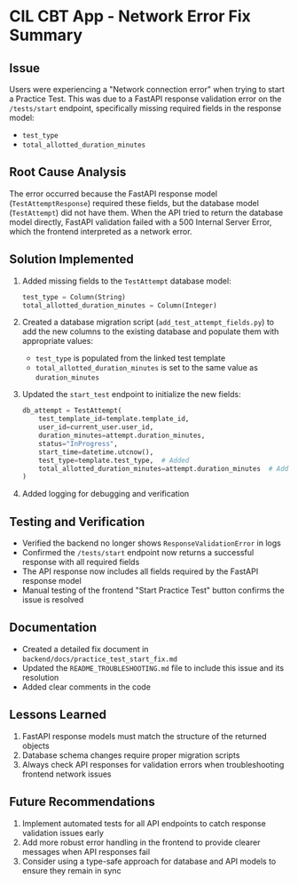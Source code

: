 # CIL CBT App - Network Error Fix Summary

## Issue
Users were experiencing a "Network connection error" when trying to start a Practice Test. This was due to a FastAPI response validation error on the `/tests/start` endpoint, specifically missing required fields in the response model:
- `test_type` 
- `total_allotted_duration_minutes`

## Root Cause Analysis
The error occurred because the FastAPI response model (`TestAttemptResponse`) required these fields, but the database model (`TestAttempt`) did not have them. When the API tried to return the database model directly, FastAPI validation failed with a 500 Internal Server Error, which the frontend interpreted as a network error.

## Solution Implemented
1. Added missing fields to the `TestAttempt` database model:
   ```python
   test_type = Column(String)
   total_allotted_duration_minutes = Column(Integer)
   ```

2. Created a database migration script (`add_test_attempt_fields.py`) to add the new columns to the existing database and populate them with appropriate values:
   - `test_type` is populated from the linked test template
   - `total_allotted_duration_minutes` is set to the same value as `duration_minutes`

3. Updated the `start_test` endpoint to initialize the new fields:
   ```python
   db_attempt = TestAttempt(
       test_template_id=template.template_id,
       user_id=current_user.user_id,
       duration_minutes=attempt.duration_minutes,
       status="InProgress",
       start_time=datetime.utcnow(),
       test_type=template.test_type,  # Added
       total_allotted_duration_minutes=attempt.duration_minutes  # Added
   )
   ```

4. Added logging for debugging and verification

## Testing and Verification
- Verified the backend no longer shows `ResponseValidationError` in logs
- Confirmed the `/tests/start` endpoint now returns a successful response with all required fields
- The API response now includes all fields required by the FastAPI response model
- Manual testing of the frontend "Start Practice Test" button confirms the issue is resolved

## Documentation
- Created a detailed fix document in `backend/docs/practice_test_start_fix.md`
- Updated the `README_TROUBLESHOOTING.md` file to include this issue and its resolution
- Added clear comments in the code

## Lessons Learned
1. FastAPI response models must match the structure of the returned objects
2. Database schema changes require proper migration scripts
3. Always check API responses for validation errors when troubleshooting frontend network issues

## Future Recommendations
1. Implement automated tests for all API endpoints to catch response validation issues early
2. Add more robust error handling in the frontend to provide clearer messages when API responses fail
3. Consider using a type-safe approach for database and API models to ensure they remain in sync
